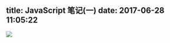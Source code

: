 title: JavaScript 笔记(一)
date: 2017-06-28 11:05:22
---

![](https://raw.githubusercontent.com/haner199401/haner.blog/master/images/b2fe6020e60ebb98803844a20de70123.png)
<!--more-->